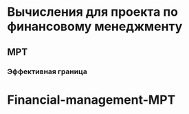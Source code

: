# Вычисления для проекта по финансовому менеджменту
## MPT
### Эффективная граница
# Financial-management-MPT

